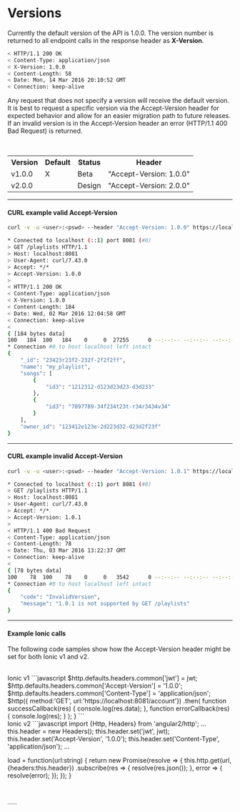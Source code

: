 <div class="page-header">
  <h1  id="page-title">Versions</h1>
</div>

Currently the default version of the API is 1.0.0. The version number is returned
to all endpoint calls in the response header as __X-Version__.

```bash
< HTTP/1.1 200 OK
< Content-Type: application/json
< X-Version: 1.0.0
< Content-Length: 58
< Date: Mon, 14 Mar 2016 20:10:52 GMT
< Connection: keep-alive
```

Any request that does not specify a version will receive the default version.
It is best to request a specific version via the Accept-Version header for expected behavior and
allow for an easier migration path to future releases.
If an invalid version is in the Accept-Version header an error (HTTP/1.1 400 Bad Request) is returned.

<br/>
<table id="tbl">
<colgroup><col><col><col><col></colgroup>
  <tr>
    <th>Version</th>
    <th>Default</th>
    <th>Status</th>
    <th>Header</th>
  </tr>
  <tr>
    <td>v1.0.0</td>
    <td>X</td>
    <td>Beta</td>
    <td>"Accept-Version: 1.0.0"</td>
  </tr>
  <tr>
    <td>v2.0.0</td>
    <td></td>
    <td>Design</td>
    <td>"Accept-Version: 2.0.0"</td>
  </tr>
</table>



___
#### CURL example valid Accept-Version  
```bash
curl -v -u <user>:<pswd> --header "Accept-Version: 1.0.0" https://localhost:8081/playlists  | python -mjson.tool  

* Connected to localhost (::1) port 8081 (#0)
> GET /playlists HTTP/1.1
> Host: localhost:8081
> User-Agent: curl/7.43.0
> Accept: */*
> Accept-Version: 1.0.0
>
< HTTP/1.1 200 OK
< Content-Type: application/json
< X-Version: 1.0.0
< Content-Length: 184
< Date: Wed, 02 Mar 2016 12:04:58 GMT
< Connection: keep-alive
<
{ [184 bytes data]
100   184  100   184    0     0  27255      0 --:--:-- --:--:-- --:--:-- 30666
* Connection #0 to host localhost left intact
{
    "_id": "23423r23f2-232f-2f2f2ff",
    "name": "my_playlist",
    "songs": [
        {
            "id3": "1212312-d123d23d23-d3d233"
        },
        {
            "id3": "7897789-34f234t23t-r34r3434v34"
        }
    ],
    "owner_id": "123412e123e-2d223d32-d23d2f23f"
}
```


___
#### CURL example invalid Accept-Version
```bash
curl -v -u <user>:<pswd> --header "Accept-Version: 1.0.1" https://localhost:8081/playlists  | python -mjson.tool  

* Connected to localhost (::1) port 8081 (#0)
> GET /playlists HTTP/1.1
> Host: localhost:8081
> User-Agent: curl/7.43.0
> Accept: */*
> Accept-Version: 1.0.1
>
< HTTP/1.1 400 Bad Request
< Content-Type: application/json
< Content-Length: 78
< Date: Thu, 03 Mar 2016 13:22:37 GMT
< Connection: keep-alive
<
{ [78 bytes data]
100    78  100    78    0     0   3542      0 --:--:-- --:--:-- --:--:--  3714
* Connection #0 to host localhost left intact
{
    "code": "InvalidVersion",
    "message": "1.0.1 is not supported by GET /playlists"
}
```




___
#### Example Ionic calls
The following code samples show how the Accept-Version header might be set for both
Ionic v1 and v2.

<br/>
Ionic v1
```javascript
$http.defaults.headers.common['jwt'] = jwt;
$http.defaults.headers.common['Accept-Version'] = '1.0.0';
$http.defaults.headers.common['Content-Type'] = 'application/json';
$http({ method:'GET',
        url:'https://localhost:8081/account'})
.then(
    function successCallback(res) {
        console.log(res.data);
    },
    function errorCallback(res) {
        console.log(res);
    }
);
}
```


<br/>
Ionic v2
```javascript
import {Http, Headers} from 'angular2/http';
...
this.header = new Headers();
this.header.set('jwt', jwt);
this.header.set('Accept-Version', '1.0.0');
this.header.set('Content-Type', 'application/json');
...

load = function(url:string) {
    return new Promise(resolve => {
        this.http.get(url, {headers:this.header})
        .subscribe(res => {
            resolve(res.json());
        }, error => {
            resolve(error);
        });
    });
}
```


___
